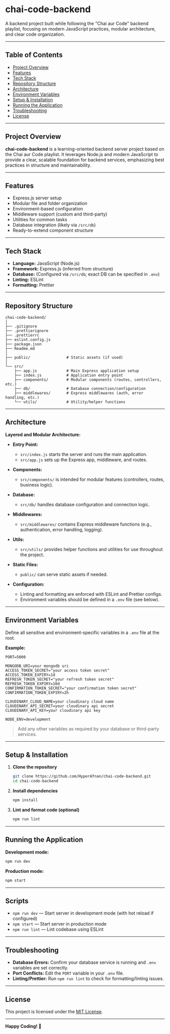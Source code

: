 # chai-code-backend

A backend project built while following the "Chai aur Code" backend playlist, focusing on modern JavaScript practices, modular architecture, and clear code organization.

---

## Table of Contents

- [Project Overview](#project-overview)
- [Features](#features)
- [Tech Stack](#tech-stack)
- [Repository Structure](#repository-structure)
- [Architecture](#architecture)
- [Environment Variables](#environment-variables)
- [Setup & Installation](#setup--installation)
- [Running the Application](#running-the-application)
- [Troubleshooting](#troubleshooting)
- [License](#license)

---

## Project Overview

**chai-code-backend** is a learning-oriented backend server project based on the Chai aur Code playlist. It leverages Node.js and modern JavaScript to provide a clear, scalable foundation for backend services, emphasizing best practices in structure and maintainability.

---

## Features

- Express.js server setup
- Modular file and folder organization
- Environment-based configuration
- Middleware support (custom and third-party)
- Utilities for common tasks
- Database integration (likely via `/src/db`)
- Ready-to-extend component structure

---

## Tech Stack

- **Language:** JavaScript (Node.js)
- **Framework:** Express.js (inferred from structure)
- **Database:** (Configured via `/src/db`; exact DB can be specified in `.env`)
- **Linting:** ESLint
- **Formatting:** Prettier

---

## Repository Structure

```
chai-code-backend/
│
├── .gitignore
├── .prettierignore
├── .prettierrc
├── eslint.config.js
├── package.json
├── Readme.md
│
├── public/                # Static assets (if used)
│
└── src/
    ├── app.js             # Main Express application setup
    ├── index.js           # Application entry point
    ├── components/        # Modular components (routes, controllers, etc.)
    ├── db/                # Database connection/configuration
    ├── middlewares/       # Express middlewares (auth, error handling, etc.)
    └── utils/             # Utility/helper functions
```

---

## Architecture

**Layered and Modular Architecture:**

- **Entry Point:**

  - `src/index.js` starts the server and runs the main application.
  - `src/app.js` sets up the Express app, middleware, and routes.

- **Components:**

  - `src/components/` is intended for modular features (controllers, routes, business logic).

- **Database:**

  - `src/db/` handles database configuration and connection logic.

- **Middlewares:**

  - `src/middlewares/` contains Express middleware functions (e.g., authentication, error handling, logging).

- **Utils:**

  - `src/utils/` provides helper functions and utilities for use throughout the project.

- **Static Files:**

  - `public/` can serve static assets if needed.

- **Configuration:**
  - Linting and formatting are enforced with ESLint and Prettier configs.
  - Environment variables should be defined in a `.env` file (see below).

---

## Environment Variables

Define all sensitive and environment-specific variables in a `.env` file at the root.

**Example:**

```
PORT=5000

MONGODB_URI=your mongodb uri
ACCESS_TOKEN_SECRET="your access token secret"
ACCESS_TOKEN_EXPIRY=1d
REFRESH_TOKEN_SECRET="your refresh token secret"
REFRESH_TOKEN_EXPIRY=10d
CONFIRMATION_TOKEN_SECRET="your confirmation token secret"
CONFIRMATION_TOKEN_EXPIRY=2h

CLOUDINARY_CLOUD_NAME=your cloudinary cloud name
CLOUDINARY_API_SECRET=your cloudinary api secret
CLOUDINARY_API_KEY=your cloudinary api key

NODE_ENV=development
```

> Add any other variables as required by your database or third-party services.

---

## Setup & Installation

1. **Clone the repository**

   ```sh
   git clone https://github.com/HyperAfnan/chai-code-backend.git
   cd chai-code-backend
   ```

2. **Install dependencies**

   ```sh
   npm install
   ```

3. **Lint and format code (optional)**
   ```sh
   npm run lint
   ```

---

## Running the Application

**Development mode:**

```sh
npm run dev
```

**Production mode:**

```sh
npm start
```

---

## Scripts

- `npm run dev` — Start server in development mode (with hot reload if configured)
- `npm start` — Start server in production mode
- `npm run lint` — Lint codebase using ESLint

---

## Troubleshooting

- **Database Errors:** Confirm your database service is running and `.env` variables are set correctly.
- **Port Conflicts:** Edit the `PORT` variable in your `.env` file.
- **Linting/Prettier:** Run `npm run lint` to check for formatting/linting issues.

---

## License

This project is licensed under the [MIT License](./LICENSE).

---

**Happy Coding! 🚀**
